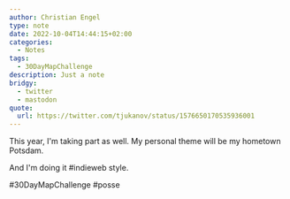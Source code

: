```yaml
---
author: Christian Engel
type: note
date: 2022-10-04T14:44:15+02:00
categories:
  - Notes
tags:
  - 30DayMapChallenge
description: Just a note
bridgy:
  - twitter
  - mastodon
quote:
  url: https://twitter.com/tjukanov/status/1576650170535936001
---
```


This year, I'm taking part as well. My personal theme will be my hometown Potsdam.

And I'm doing it #indieweb style.

#30DayMapChallenge #posse
